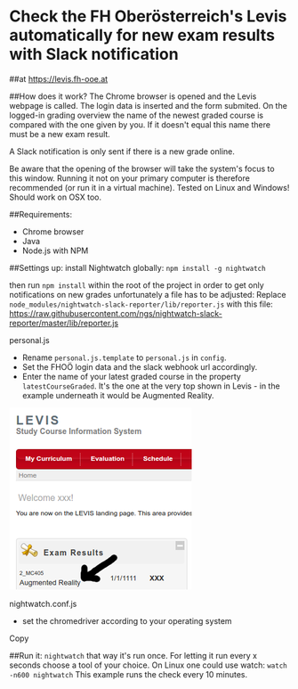 # Check the FH Oberösterreich's Levis automatically for new exam results with Slack notification
##at https://levis.fh-ooe.at

##How does it work?
The Chrome browser is opened and the Levis webpage is called. The login data is inserted and the form submited. On the logged-in grading overview the name of the newest graded course is compared with the one given by you. If it doesn't equal this name there must be a new exam result.

A Slack notification is only sent if there is a new grade online.

Be aware that the opening of the browser will take the system's focus to this window. Running it not on your primary computer is therefore recommended (or run it in a virtual machine). Tested on Linux and Windows! Should work on OSX too.

##Requirements:
- Chrome browser
- Java
- Node.js with NPM

##Settings up:
install Nightwatch globally:
`npm install -g nightwatch`

then run `npm install` within the root of the project
in order to get only notifications on new grades unfortunately a file has to be adjusted:
Replace `node_modules/nightwatch-slack-reporter/lib/reporter.js` with this file:
https://raw.githubusercontent.com/ngs/nightwatch-slack-reporter/master/lib/reporter.js

personal.js
- Rename `personal.js.template` to `personal.js` in `config`. 
- Set the FHOÖ login data and the slack webhook url accordingly.
- Enter the name of your latest graded course in the property `latestCourseGraded`. It's the one at the very top shown in Levis - in the example underneath it would be Augmented Reality.

![Screenshot](/screenshot.png)


nightwatch.conf.js
- set the chromedriver according to your operating system

Copy

##Run it:
`nightwatch`
that way it's run once.
For letting it run every x seconds choose a tool of your choice. 
On Linux one could use watch:
`watch -n600 nightwatch`
This example runs the check every 10 minutes.
